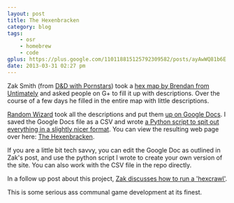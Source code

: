 ```yaml
---
layout: post
title: The Hexenbracken
category: blog
tags:
    - osr
    - homebrew
    - code
gplus: https://plus.google.com/110118815125792309582/posts/ayAwWQ81b6E
date: 2013-03-31 02:27 pm
---
```


Zak Smith (from [D&D with Pornstars][1]) took a [hex map by Brendan from Untimately][2] and asked people on G+ to fill it up with descriptions. Over the course of a few days he filled in the entire map with little descriptions.

[Random Wizard][3] took all the descriptions and put them [up on Google Docs][4]. I saved the Google Docs file as a CSV and wrote [a Python script to spit out everything in a slightly nicer format][5]. You can view the resulting web page over here: [The Hexenbracken][6].

If you are a little bit tech savvy, you can edit the Google Doc as outlined in Zak's post, and use the python script I wrote to create your own version of the site. You can also work with the CSV file in the repo directly.

In a follow up post about this project, [Zak discusses how to run a 'hexcrawl'][7].

This is some serious ass communal game development at its finest.


[1]: http://dndwithpornstars.blogspot.ca/2013/03/the-hexenbracken.html
[2]: http://www.necropraxis.com/2013/03/30/hexenbracken/
[3]: http://randomwizard.blogspot.com/
[4]: https://docs.google.com/spreadsheet/ccc?key=0AiZPO7dbW0godE0tMDFTWFVEVXdKUEdxelFFWTl3aVE#gid=0
[5]: https://github.com/funkaoshi/hexenbracken
[6]: /grab-bag/hexenbracken/
[7]: http://dndwithpornstars.blogspot.ca/2013/03/more-hexenbracken-how-hell-do-you-run.html